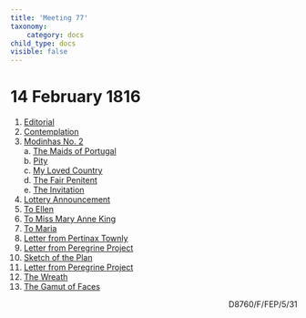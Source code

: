 ```yaml
---
title: 'Meeting 77'
taxonomy:
    category: docs
child_type: docs
visible: false
---
```


# 14 February 1816

1. [Editorial](editorial)  
2. [Contemplation](contemplation)
3. [Modinhas  No. 2](modinha-2)  
	a. [The Maids of Portugal](maids)  
	b. [Pity](pity)  
	c. [My Loved Country](country)  
	d. [The Fair Penitent](penitent)  
	e. [The Invitation](invitation)  
4. [Lottery Announcement](lottery)
5. [To Ellen](ellen)
6. [To Miss Mary Anne King](mary)
7. [To Maria](maria)
8. [Letter from Pertinax Townly](pertinax)
9. [Letter from Peregrine Project](project)
10. [Sketch of the Plan](plan)
11. [Letter from Peregrine Project](peregrine)
12. [The Wreath](wreath)
13. [The Gamut of Faces](gamut)

<div style="text-align:right"><span class="dro">D8760/F/FEP/5/31</span> <a href="https://calmview.derbyshire.gov.uk/calmview/Record.aspx?src=CalmView.Catalog&id=D8760%2fF%2fFEP%2f5%2f31&pos=8" target="_blank"><i class="fa fa-external-link"></i></a></div>
